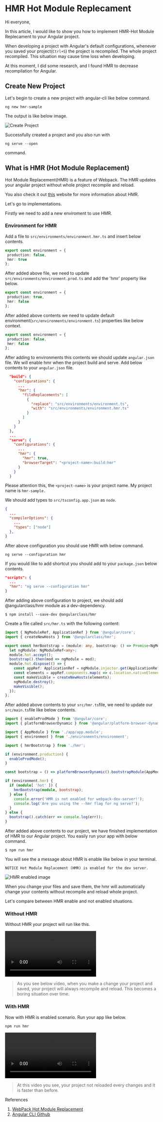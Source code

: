 # HMR Hot Module Replecament

Hi everyone,

In this article, I would like to show you how to implement HMR-Hot Module Replecament to your Angular project.

When developing a project with Angular's default configurations, whenever you saved your project(`Ctrl+S`) the project is recompiled. The whole project recompiled. This situation may cause time loss when developing.

At this moment, I did some research, and I found HMR to decrease recompilation for Angular.

## Create New Project

Let's begin to create a new project with angular-cli like below command.

    ng new hmr-sample

The output is like below image.

![Create Project](src/assets/create_new_project.png)

Successfully created a project and you also run with 

    ng serve --open

command.

## What is HMR (Hot Module Replacement)

Hot Module Replacement(HMR) is a feature of Webpack. The HMR updates your angular project without whole project recompile and reload.

You also check it out [this](https://webpack.js.org/guides/hot-module-replacement/) website for more information about HMR.


Let's go to implementations.

Firstly we need to add a new enviroment to use HMR.

### Environment for HMR

Add a file to `src/environments/environment.hmr.ts` and insert below contents.

```typescript
export const environment = {
 production: false,
 hmr: true
};
```

After added above file, we need to update `src/environments/environment.prod.ts` and add the 'hmr' property like below.

```typescript
export const environment = {
 production: true,
 hmr: false
};
```

After added above contents we need to update default environment(`src/environments/environment.ts`) properties like below context.
```typescript
export const environment = {
 production: false,
 hmr: false
};
```

After adding to environments this contents we should update `angular.json` file. We will enable hmr when the project build and serve. Add below contents to your `angular.json` file.


```json
  "build": {
    "configurations": {
      ...
      "hmr": {
        "fileReplacements": [
          {
            "replace": "src/environments/environment.ts",
            "with": "src/environments/environment.hmr.ts"
          }
        ]
      }
    }
  },
  ...
  "serve": {
    "configurations": {
      ...
      "hmr": {
        "hmr": true,
        "browserTarget": "<project-name>:build:hmr"
      }
    }
  }
```

Please attention this, the `<project-name>` is your project name. My project name is `hmr-sample.`

We should add types to `src/tsconfig.app.json` as `node`.

```json
{
  ...
  "compilerOptions": {
    ...
    "types": ["node"]
  },
}
```

After above configuration you should use HMR with below command.

    ng serve --configuration hmr

If you would like to add shortcut you should add to your `package.json` below contents.

```json
"scripts": {
  ...
  "hmr": "ng serve --configuration hmr"
}
```

After adding above configuration to project, we should add @angularclass/hmr module as a dev-dependency.
 
    $ npm install --save-dev @angularclass/hmr
 

Create a file called `src/hmr.ts` with the following content:

```typescript
import { NgModuleRef, ApplicationRef } from '@angular/core';
import { createNewHosts } from '@angularclass/hmr';

export const hmrBootstrap = (module: any, bootstrap: () => Promise<NgModuleRef<any>>) => {
  let ngModule: NgModuleRef<any>;
  module.hot.accept();
  bootstrap().then(mod => ngModule = mod);
  module.hot.dispose(() => {
    const appRef: ApplicationRef = ngModule.injector.get(ApplicationRef);
    const elements = appRef.components.map(c => c.location.nativeElement);
    const makeVisible = createNewHosts(elements);
    ngModule.destroy();
    makeVisible();
  });
};
```
After added above contents to your `src/hmr.ts`file, we need to update our `src/main.ts`file like below contents.

```typescript
import { enableProdMode } from '@angular/core';
import { platformBrowserDynamic } from '@angular/platform-browser-dynamic';

import { AppModule } from './app/app.module';
import { environment } from './environments/environment';

import { hmrBootstrap } from './hmr';

if (environment.production) {
  enableProdMode();
}

const bootstrap = () => platformBrowserDynamic().bootstrapModule(AppModule);

if (environment.hmr) {
  if (module[ 'hot' ]) {
    hmrBootstrap(module, bootstrap);
  } else {
    console.error('HMR is not enabled for webpack-dev-server!');
    console.log('Are you using the --hmr flag for ng serve?');
  }
} else {
  bootstrap().catch(err => console.log(err));
}
```

After added above contents to our project, we have finished implementation of HMR to our Angular project. You easily run your app with below command.

    $ npm run hmr


You will see the a message about HMR is enable like below in your terminal.


    NOTICE Hot Module Replacement (HMR) is enabled for the dev server.


![HMR enabled image](src/assets/hmr_enabled_ss.png)

When you change your files and save them, the hmr will automatically change your contents without recompile and reload whole project.

Let's compare between HMR enable and not enabled situations.

### Without HMR

Without HMR your project will run like this.

![Without HMR](src/assets/hmr_notenabled.mov)

> As you see below video, when you make a change your project and saved, your project will always recompile and reload. This becomes a boring situation over time.


### With HMR

Now with HMR is enabled scenario. Run your app like below.

    npm run hmr

![With HMR](src/assets/hmr_enabled.mov)

> At this video you see, your project not reloaded every changes and It is faster than before.



References

1. [WebPack Hot Module Replacement](https://webpack.js.org/guides/hot-module-replacement/)
2. [Angular CLI Github](https://github.com/angular/angular-cli/wiki/stories-configure-hmr)
